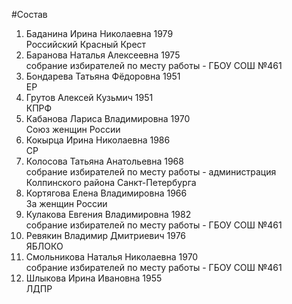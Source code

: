 #Состав
1. Баданина Ирина Николаевна 1979   
    Российский Красный Крест
2. Баранова Наталья Алексеевна 1975   
    собрание избирателей по месту работы - ГБОУ СОШ №461
3. Бондарева Татьяна Фёдоровна 1951   
    ЕР
4. Грутов Алексей Кузьмич 1951   
    КПРФ
5. Кабанова Лариса Владимировна 1970   
    Союз женщин России
6. Кокырца Ирина Николаевна 1986   
    СР
7. Колосова Татьяна Анатольевна 1968   
    собрание избирателей по месту работы - администрация Колпинского района Санкт-Петербурга
8. Кортягова Елена Владимировна 1966   
    За женщин России
9. Кулакова Евгения Владимировна 1982   
    собрание избирателей по месту работы - ГБОУ СОШ №461
10. Ревякин Владимир Дмитриевич 1976   
    ЯБЛОКО
11. Смольникова Наталья Николаевна 1970   
    собрание избирателей по месту работы - ГБОУ СОШ №461
12. Шлыкова Ирина Ивановна 1955   
    ЛДПР
